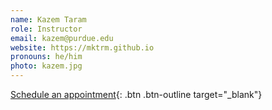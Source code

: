 ```yaml
---
name: Kazem Taram
role: Instructor
email: kazem@purdue.edu
website: https://mktrm.github.io
pronouns: he/him
photo: kazem.jpg
---
```


[Schedule an appointment](){: .btn .btn-outline  target="_blank"}
